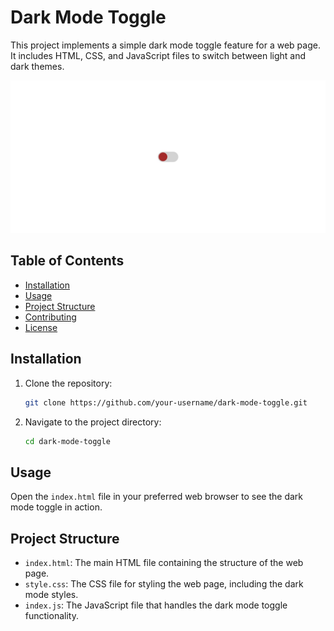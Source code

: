 # Dark Mode Toggle

This project implements a simple dark mode toggle feature for a web page. It includes HTML, CSS, and JavaScript files to switch between light and dark themes.

![output](./output.png)

## Table of Contents

- [Installation](#installation)
- [Usage](#usage)
- [Project Structure](#project-structure)
- [Contributing](#contributing)
- [License](#license)

## Installation

1. Clone the repository:
    ```bash
    git clone https://github.com/your-username/dark-mode-toggle.git
    ```
2. Navigate to the project directory:
    ```bash
    cd dark-mode-toggle
    ```

## Usage

Open the `index.html` file in your preferred web browser to see the dark mode toggle in action.

## Project Structure

- `index.html`: The main HTML file containing the structure of the web page.
- `style.css`: The CSS file for styling the web page, including the dark mode styles.
- `index.js`: The JavaScript file that handles the dark mode toggle functionality.
